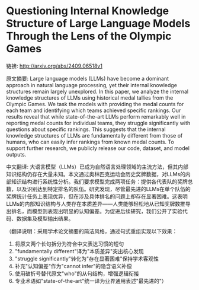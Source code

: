 # Questioning Internal Knowledge Structure of Large Language Models Through the Lens of the Olympic Games

链接: http://arxiv.org/abs/2409.06518v1

原文摘要:
Large language models (LLMs) have become a dominant approach in natural
language processing, yet their internal knowledge structures remain largely
unexplored. In this paper, we analyze the internal knowledge structures of LLMs
using historical medal tallies from the Olympic Games. We task the models with
providing the medal counts for each team and identifying which teams achieved
specific rankings. Our results reveal that while state-of-the-art LLMs perform
remarkably well in reporting medal counts for individual teams, they struggle
significantly with questions about specific rankings. This suggests that the
internal knowledge structures of LLMs are fundamentally different from those of
humans, who can easily infer rankings from known medal counts. To support
further research, we publicly release our code, dataset, and model outputs.

中文翻译:
大语言模型（LLMs）已成为自然语言处理领域的主流方法，但其内部知识结构仍存在大量未知。本文通过奥林匹克运动会历史奖牌数据，对LLMs的内部知识结构进行系统性分析。我们要求模型完成两项任务：提供各代表队的奖牌总数，以及识别达到特定排名的队伍。研究发现，尽管最先进的LLMs在单个队伍的奖牌统计任务上表现优异，但在涉及具体排名的问题上却存在显著困难。这表明LLMs的内部知识结构与人类存在本质差异——人类能够轻松地从已知奖牌数推导出排名，而模型则表现出明显的认知偏差。为促进后续研究，我们公开了实验代码、数据集及模型输出结果。

（翻译说明：采用学术论文摘要的简洁风格，通过句式重组实现以下效果：
1. 将原文两个长句拆分为符合中文表达习惯的短句
2. "fundamentally different"译为"本质差异"突出核心发现
3. "struggle significantly"转化为"存在显著困难"保持学术客观性
4. 补充"认知偏差"作为"cannot infer"的隐含语义补偿
5. 使用破折号替代原文"who"的从句结构，增强逻辑衔接
6. 专业术语如"state-of-the-art"统一译为业界通用表述"最先进的"）
